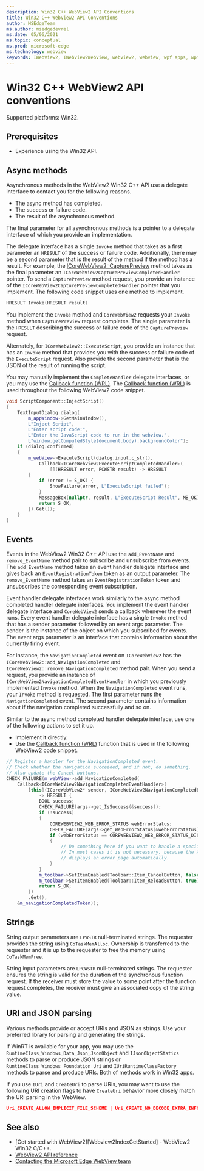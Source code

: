 ```yaml
---
description: Win32 C++ WebView2 API Conventions
title: Win32 C++ WebView2 API Conventions
author: MSEdgeTeam
ms.author: msedgedevrel
ms.date: 05/06/2021
ms.topic: conceptual
ms.prod: microsoft-edge
ms.technology: webview
keywords: IWebView2, IWebView2WebView, webview2, webview, wpf apps, wpf, edge, ICoreWebView2, ICoreWebView2Host, browser control, edge html
---
```

# Win32 C++ WebView2 API conventions

Supported platforms: Win32.


## Prerequisites

*   Experience using the Win32 API.

## Async methods

Asynchronous methods in the WebView2 Win32 C++ API use a delegate interface to contact you for the following reasons.

*   The async method has completed.
*   The success or failure code.
*   The result of the asynchronous method.

The final parameter for all asynchronous methods is a pointer to a delegate interface of which you provide an implementation.

The delegate interface has a single `Invoke` method that takes as a first parameter an `HRESULT` of the success or failure code.  Additionally, there may be a second parameter that is the result of the method if the method has a result.  For example, the [ICoreWebView2::CapturePreview][Webview2ReferenceWin32Icorewebview2CapturePreview] method takes as the final parameter an `ICoreWebView2CapturePreviewCompletedHandler` pointer.  To send a `CapturePreview` method request, you provide an instance of the `ICoreWebView2CapturePreviewCompletedHandler` pointer that you implement.  The following code snippet uses one method to implement.

```cpp
HRESULT Invoke(HRESULT result)
```

You implement the `Invoke` method and `CoreWebView2` requests your `Invoke` method when `CapturePreview` request completes.  The single parameter is the `HRESULT` describing the success or failure code of the `CapturePreview` request.

Alternately, for `ICoreWebView2::ExecuteScript`, you provide an instance that has an `Invoke` method that provides you with the success or failure code of the `ExecuteScript` request.  Also provide the second parameter that is the JSON of the result of running the script.

You may manually implement the `CompleteHandler` delegate interfaces, or you may use the [Callback function (WRL)][CppCxWrlCallbackFunction].  The [Callback function (WRL)][CppCxWrlCallbackFunction] is used throughout the following WebView2 code snippet.

```cpp
void ScriptComponent::InjectScript()
{
    TextInputDialog dialog(
        m_appWindow->GetMainWindow(),
        L"Inject Script",
        L"Enter script code:",
        L"Enter the JavaScript code to run in the webview.",
        L"window.getComputedStyle(document.body).backgroundColor");
    if (dialog.confirmed)
    {
        m_webView->ExecuteScript(dialog.input.c_str(),
            Callback<ICoreWebView2ExecuteScriptCompletedHandler>(
                [](HRESULT error, PCWSTR result) -> HRESULT
        {
            if (error != S_OK) {
                ShowFailure(error, L"ExecuteScript failed");
            }
            MessageBox(nullptr, result, L"ExecuteScript Result", MB_OK);
            return S_OK;
        }).Get());
    }
}
```

## Events

Events in the WebView2 Win32 C++ API use the `add_EventName` and `remove_EventName` method pair to subscribe and unsubscribe from events.  The `add_EventName` method takes an event handler delegate interface and gives back an `EventRegistrationToken` token as an output parameter.  The `remove_EventName` method takes an `EventRegistrationToken` token and unsubscribes the corresponding event subscription.

Event handler delegate interfaces work similarly to the async method completed handler delegate interfaces.  You implement the event handler delegate interface and `CoreWebView2` sends a callback whenever the event runs.  Every event handler delegate interface has a single `Invoke` method that has a sender parameter followed by an event args parameter.  The sender is the instance of the object on which you subscribed for events.  The event args parameter is an interface that contains information about the currently firing event.

For instance, the `NavigationCompleted` event on `ICoreWebView2` has the `ICoreWebView2::add_NavigationCompleted` and `ICoreWebView2::remove_NavigationCompleted` method pair.  When you send a request, you provide an instance of `ICoreWebView2NavigationCompletedEventHandler` in which you previously implemented `Invoke` method.  When the `NavigationCompleted` event runs, your `Invoke` method is requested.  The first parameter runs the `NavigationCompleted` event.  The second parameter contains information about if the navigation completed successfully and so on.

Similar to the async method completed handler delegate interface, use one of the following actions to set it up.

*   Implement it directly.
*   Use the [Callback function (WRL)][CppCxWrlCallbackFunction] function that is used in the following WebView2 code snippet.

<!-- todo:  what is async method completed handler delegate interface?  Is there a shorter name for it?  -->

```cpp
// Register a handler for the NavigationCompleted event.
// Check whether the navigation succeeded, and if not, do something.
// Also update the Cancel buttons.
CHECK_FAILURE(m_webView->add_NavigationCompleted(
    Callback<ICoreWebView2NavigationCompletedEventHandler>(
        [this](ICoreWebView2* sender, ICoreWebView2NavigationCompletedEventArgs* args)
            -> HRESULT {
            BOOL success;
            CHECK_FAILURE(args->get_IsSuccess(&success));
            if (!success)
            {
                COREWEBVIEW2_WEB_ERROR_STATUS webErrorStatus;
                CHECK_FAILURE(args->get_WebErrorStatus(&webErrorStatus));
                if (webErrorStatus == COREWEBVIEW2_WEB_ERROR_STATUS_DISCONNECTED)
                {
                    // Do something here if you want to handle a specific error case.
                    // In most cases it is not necessary, because the WebView
                    // displays an error page automatically.
                }
            }
            m_toolbar->SetItemEnabled(Toolbar::Item_CancelButton, false);
            m_toolbar->SetItemEnabled(Toolbar::Item_ReloadButton, true);
            return S_OK;
        })
        .Get(),
    &m_navigationCompletedToken));
```

## Strings

String output parameters are `LPWSTR` null-terminated strings.  The requester provides the string using `CoTaskMemAlloc`.  Ownership is transferred to the requester and it is up to the requester to free the memory using `CoTaskMemFree`.

String input parameters are `LPCWSTR` null-terminated strings.  The requester ensures the string is valid for the duration of the synchronous function request.  If the receiver must store the value to some point after the function request completes, the receiver must give an associated copy of the string value.

## URI and JSON parsing

Various methods provide or accept URIs and JSON as strings.  Use your preferred library for parsing and generating the strings.

If WinRT is available for your app, you may use the `RuntimeClass_Windows_Data_Json_JsonObject` and `IJsonObjectStatics` methods to parse or produce JSON strings or `RuntimeClass_Windows_Foundation_Uri` and `IUriRuntimeClassFactory` methods to parse and produce URIs.  Both of methods work in Win32 apps.

If you use `IUri` and `CreateUri` to parse URIs, you may want to use the following URI creation flags to have `CreateUri` behavior more closely match the URI parsing in the WebView.

```json
Uri_CREATE_ALLOW_IMPLICIT_FILE_SCHEME | Uri_CREATE_NO_DECODE_EXTRA_INFO
```


<!-- ====================================================================== -->
## See also

*  [Get started with WebView2][Webview2IndexGetStarted] - WebView2 Win32 C/C++.
*  [WebView2 API reference][DotnetApiMicrosoftWebWebview2WpfWebview2]
*  [Contacting the Microsoft Edge WebView team][Contact]


<!-- ====================================================================== -->
<!-- links -->
[Contact]: ../contact.md "Contacting the Microsoft Edge WebView team | Microsoft Edge Developer documentation"
[Webview2ReferenceWin32Icorewebview2CapturePreview]: /microsoft-edge/webview2/reference/win32/icorewebview2#capturepreview "CapturePreview - interface ICoreWebView2 | Microsoft Docs"
[CppCxWrlCallbackFunction]: /cpp/cppcx/wrl/callback-function-wrl "Callback Function (WRL) | Microsoft Docs"
[DotnetApiMicrosoftWebWebview2WpfWebview2]: /dotnet/api/microsoft.web.webview2.wpf.webview2 "WebView2 Class | Microsoft Docs"
